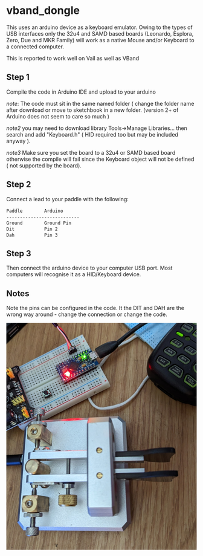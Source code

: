 # vband_dongle

This uses an arduino device as a keyboard emulator.  Owing to the types of USB interfaces 
only the 32u4 and SAMD based boards (Leonardo, Esplora, Zero, Due and MKR Family) will work 
as a native Mouse and/or Keyboard to a connected computer.

This is reported to work well on Vail as well as VBand

## Step 1
Compile the code in Arduino IDE and upload to your arduino

*note*:  The code must sit in the same named folder ( change the folder name after download
or move to sketchbook in a new folder.
(version 2+ of Arduino does not seem to care so much )

*note2* you may need to download library Tools->Manage Libraries...
then search and add "Keyboard.h" ( HID required too but may be included anyway ).

*note3* Make sure you set the board to a 32u4 or SAMD based board otherwise the compile will 
fail since the Keyboard object will not be defined ( not supported by the board).

## Step 2

Connect a lead to your paddle with the following:

```
Paddle        Arduino
---------------------------
Ground        Ground Pin
Dit           Pin 2
Dah           Pin 3
```

## Step 3
Then connect the arduino device to your computer USB port.  Most computers will recognise it as a HID/Keyboard device.

## Notes
Note the pins can be configured in the code.
It the DIT and DAH are the wrong way around - change the connection or change the code.

![alt text](https://github.com/sipsmi/vband_dongle/blob/main/vband.jpg?raw=true)
